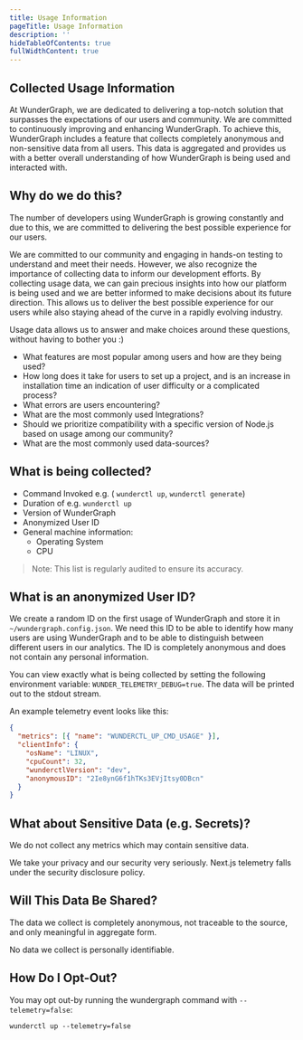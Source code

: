 ```yaml
---
title: Usage Information
pageTitle: Usage Information
description: ''
hideTableOfContents: true
fullWidthContent: true
---
```


## Collected Usage Information

At WunderGraph, we are dedicated to delivering a top-notch solution that surpasses the expectations of our users and community. We are committed to continuously improving and enhancing WunderGraph. To achieve this, WunderGraph includes a feature that collects completely anonymous and non-sensitive data from all users. This data is aggregated and provides us with a better overall understanding of how WunderGraph is being used and interacted with.

## Why do we do this?

The number of developers using WunderGraph is growing constantly and due to this, we are committed to delivering the best possible experience for our users.

We are committed to our community and engaging in hands-on testing to understand and meet their needs. However, we also recognize the importance of collecting data to inform our development efforts. By collecting usage data, we can gain precious insights into how our platform is being used and we are better informed to make decisions about its future direction. This allows us to deliver the best possible experience for our users while also staying ahead of the curve in a rapidly evolving industry.

Usage data allows us to answer and make choices around these questions, without having to bother you :)

- What features are most popular among users and how are they being used?
- How long does it take for users to set up a project, and is an increase in installation time an indication of user difficulty or a complicated process?
- What errors are users encountering?
- What are the most commonly used Integrations?
- Should we prioritize compatibility with a specific version of Node.js based on usage among our community?
- What are the most commonly used data-sources?

## What is being collected?

- Command Invoked e.g. ( `wunderctl up`, `wunderctl generate`)
- Duration of e.g. `wunderctl up`
- Version of WunderGraph
- Anonymized User ID
- General machine information:
  - Operating System
  - CPU

> Note: This list is regularly audited to ensure its accuracy.

## What is an anonymized User ID?

We create a random ID on the first usage of WunderGraph and store it in `~/wundergraph.config.json`. We need this ID to be able to identify how many users are using WunderGraph and to be able to distinguish between different users in our analytics.
The ID is completely anonymous and does not contain any personal information.

You can view exactly what is being collected by setting the following environment variable: `WUNDER_TELEMETRY_DEBUG=true`. The data will be printed out to the stdout stream.

An example telemetry event looks like this:

```JSON
{
  "metrics": [{ "name": "WUNDERCTL_UP_CMD_USAGE" }],
  "clientInfo": {
    "osName": "LINUX",
    "cpuCount": 32,
    "wunderctlVersion": "dev",
    "anonymousID": "2Ie8ynG6f1hTKs3EVjItsy0DBcn"
  }
}
```

## What about Sensitive Data (e.g. Secrets)?

We do not collect any metrics which may contain sensitive data.

We take your privacy and our security very seriously. Next.js telemetry falls under the security disclosure policy.

## Will This Data Be Shared?

The data we collect is completely anonymous, not traceable to the source, and only meaningful in aggregate form.

No data we collect is personally identifiable.

## How Do I Opt-Out?

You may opt out-by running the wundergraph command with `--telemetry=false`:

`wunderctl up --telemetry=false`
